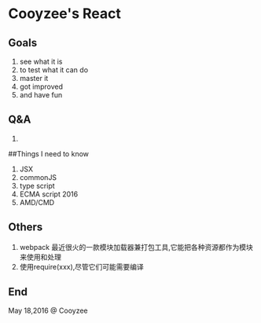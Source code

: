 # Cooyzee's React

## Goals
1. see what it is
1. to test what it can do
1. master it
1. got improved
1. and have fun

## Q&A
1.

##Things I need to know
1. JSX
1. commonJS
1. type script
1. ECMA script 2016
1. AMD/CMD

## Others
1. webpack 最近很火的一款模块加载器兼打包工具,它能把各种资源都作为模块来使用和处理
1. 使用require(xxx),尽管它们可能需要编译

## End
May 18,2016 @ Cooyzee
